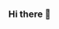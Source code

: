 ### Hi there 👋

<!--
**leeyh2/leeyh2** is a ✨ _special_ ✨ repository because its `README.md` (this file) appears on your GitHub profile.

Here are some ideas to get you started:

- 🔭 I haven't been working on anything but when things come to mind I'll start on it.
- 🌱 I am currenlty interested about the different spectrums of the computer world from complex to simple.
- 🤔 I’m looking for help with everything :)
- 📫 How to reach me: leeyh2@etsu.edu

- ⚡ Fun fact: I love volleyball
-->

